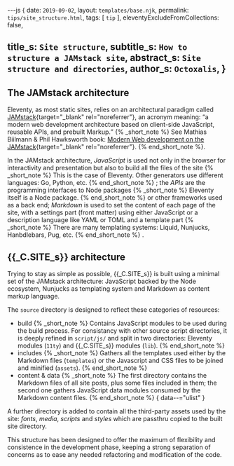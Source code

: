 ---js
{
  date:      `2019-09-02`,
  layout:    `templates/base.njk`,
  permalink: `tips/site_structure.html`,
  tags:      [ `tip` ],
  eleventyExcludeFromCollections: false,

  title_s:    `Site structure`,
  subtitle_s: `How to structure a JAMstack site`,
  abstract_s: `Site structure and directories`,
  author_s:   `Octoxalis`,
}
---
[comment]: # (======== Post ========)

## The JAMstack architecture

Eleventy, as most static sites, relies on an architectural paradigm called [JAMstack]{target="_blank" rel="noreferrer"}, an acronym meaning: <q>a modern web development architecture based on client-side JavaScript, reusable APIs, and prebuilt Markup.</q>
{% _short_note %}
See Mathias Biilmann & Phil Hawksworth book: [Modern Web development on the JAMstack]{target="_blank" rel="noreferrer"}.
{% end_short_note %}.

In the JAMstack architecture, *JavaScript* is used not only in the browser for interactivity and presentation but also to build all the files of the site
{% _short_note %}
This is the case of Eleventy. Other generators use different languages: Go, Python, etc.
{% end_short_note %}
; the *APIs* are the programming interfaces to Node packages
{% _short_note %}
Eleventy itself is a Node package.
{% end_short_note %}
or other frameworks used as a back end; *Markdown* is used to set the content of each page of the site, with a settings part (front matter) using either JavaScript or a description language like YAML or TOML and a template part
{% _short_note %}
There are many templating systems: Liquid, Nunjucks, Hanbdlebars, Pug, etc.
{% end_short_note %}
.

## {{_C.SITE_s}} architecture

Trying to stay as simple as possible, {{_C.SITE_s}} is built using a minimal set of the JAMstack architecture: JavaScript backed by the Node ecosystem, Nunjucks as templating system and Markdown as content markup language.

The `source` directory is designed to reflect these categories of resources:

+ build
{% _short_note %}
Contains JavaScript modules to be used during the build process. For consistancy with other source script directories, it is deeply refined in `script/js/` and split in two directories: Eleventy modules (`11ty`) and {{_C.SITE_s}} modules (`lib`).
{% end_short_note %}
+ includes
{% _short_note %}
Gathers all the templates used either by the Markdown files (`templates`) or the Javascript and CSS files to be joined and minified (`assets`).
{% end_short_note %}
+ content & data
{% _short_note %}
The first directory contains the Markdown files of all site posts, plus some files included in them;
the second one gathers JavaScript data modules consumed by the Markdown content files.
{% end_short_note %}
{ data--="ulist" }

A further directory is added to contain all the third-party assets used by the site: _fonts_, _media_, _scripts_ and _styles_ which are passthru copied to the built site directory.

This structure has been designed to offer the maximum of flexibility and consistence in the development phase, keeping a strong separation of concerns as to ease any needed refactoring and modification of the code.

[comment]: # (======== Links ========)

[JAMstack]: https://jamstack.org/
[Modern Web development on the JAMstack]: https://www.netlify.com/pdf/oreilly-modern-web-development-on-the-jamstack.pdf